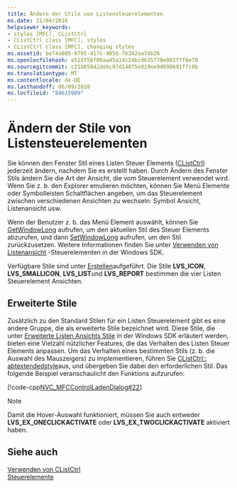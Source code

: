```yaml
---
title: Ändern der Stile von Listensteuerelementen
ms.date: 11/04/2016
helpviewer_keywords:
- styles [MFC], CListCtrl
- CListCtrl class [MFC], styles
- CListCtrl class [MFC], changing styles
ms.assetid: be74a005-0795-417c-9056-f6342aa74b26
ms.openlocfilehash: e515f56f00aa45a14c24bcd635770e803f7f8e70
ms.sourcegitcommit: c21b05042debc97d14875e019ee9d698691ffc0b
ms.translationtype: MT
ms.contentlocale: de-DE
ms.lasthandoff: 06/09/2020
ms.locfileid: "84615989"
---
```

# <a name="changing-list-control-styles"></a>Ändern der Stile von Listensteuerelementen

Sie können den Fenster Stil eines Listen Steuer Elements ([CListCtrl](reference/clistctrl-class.md)) jederzeit ändern, nachdem Sie es erstellt haben. Durch Ändern des Fenster Stils ändern Sie die Art der Ansicht, die vom Steuerelement verwendet wird. Wenn Sie z. b. den Explorer emulieren möchten, können Sie Menü Elemente oder Symbolleisten Schaltflächen angeben, um das Steuerelement zwischen verschiedenen Ansichten zu wechseln: Symbol Ansicht, Listenansicht usw.

Wenn der Benutzer z. b. das Menü Element auswählt, können Sie [GetWindowLong](/windows/win32/api/winuser/nf-winuser-getwindowlongw) aufrufen, um den aktuellen Stil des Steuer Elements abzurufen, und dann [SetWindowLong](/windows/win32/api/winuser/nf-winuser-setwindowlongw) aufrufen, um den Stil zurückzusetzen. Weitere Informationen finden Sie unter [Verwenden von Listenansicht](/windows/win32/Controls/using-list-view-controls) -Steuerelementen in der Windows SDK.

Verfügbare Stile sind unter [Erstellen](reference/clistctrl-class.md#create)aufgeführt. Die Stile **LVS_ICON**, **LVS_SMALLICON**, **LVS_LIST**und **LVS_REPORT** bestimmen die vier Listen Steuerelement Ansichten.

## <a name="extended-styles"></a>Erweiterte Stile

Zusätzlich zu den Standard Stilen für ein Listen Steuerelement gibt es eine andere Gruppe, die als erweiterte Stile bezeichnet wird. Diese Stile, die unter [Erweiterte Listen Ansichts Stile](/windows/win32/Controls/extended-list-view-styles) in der Windows SDK erläutert werden, bieten eine Vielzahl nützlicher Features, die das Verhalten des Listen Steuer Elements anpassen. Um das Verhalten eines bestimmten Stils (z. b. die Auswahl des Mauszeigers) zu implementieren, führen Sie [CListCtrl:: abtextendedstyle](reference/clistctrl-class.md#setextendedstyle)aus, und übergeben Sie dabei den erforderlichen Stil. Das folgende Beispiel veranschaulicht den Funktions aufzurufen:

[!code-cpp[NVC_MFCControlLadenDialog#22](codesnippet/cpp/changing-list-control-styles_1.cpp)]

> [!NOTE]
> Damit die Hover-Auswahl funktioniert, müssen Sie auch entweder **LVS_EX_ONECLICKACTIVATE** oder **LVS_EX_TWOCLICKACTIVATE** aktiviert haben.

## <a name="see-also"></a>Siehe auch

[Verwenden von CListCtrl](using-clistctrl.md)<br/>
[Steuerelemente](controls-mfc.md)
